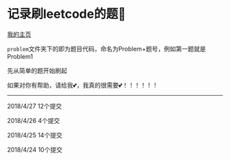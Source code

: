 # 记录刷leetcode的题:hocho:

[我的主页](https://leetcode-cn.com/ruanwenjun/)

`problem`文件夹下的即为题目代码，命名为Problem+题号，例如第一题就是Problem1

先从简单的题开始刷起

如果对你有帮助，请给我:two_hearts:，我真的很需要:two_hearts:！！！！！！

---
2018/4/27 12个提交

2018/4/26 4个提交

2018/4/25 14个提交

2018/4/24 10个提交
